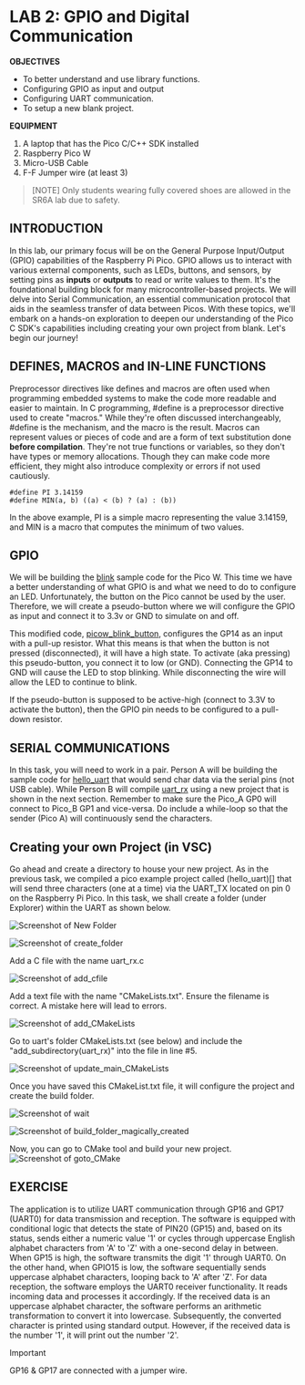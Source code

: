 # LAB 2: GPIO and Digital Communication

**OBJECTIVES**
- To better understand and use library functions.
- Configuring GPIO as input and output
- Configuring UART communication.
- To setup a new blank project.

**EQUIPMENT** 
1.	A laptop that has the Pico C/C++ SDK installed
2.	Raspberry Pico W
3.	Micro-USB Cable
4.	F-F Jumper wire (at least 3)

> [NOTE]
> Only students wearing fully covered shoes are allowed in the SR6A lab due to safety.

## **INTRODUCTION** 

In this lab, our primary focus will be on the General Purpose Input/Output (GPIO) capabilities of the Raspberry Pi Pico. GPIO allows us to interact with various external components, such as LEDs, buttons, and sensors, by setting pins as __inputs__ or __outputs__ to read or write values to them. It's the foundational building block for many microcontroller-based projects. We will delve into Serial Communication, an essential communication protocol that aids in the seamless transfer of data between Picos. With these topics, we'll embark on a hands-on exploration to deepen our understanding of the Pico C SDK's capabilities including creating your own project from blank. Let's begin our journey!

## **DEFINES, MACROS and IN-LINE FUNCTIONS** 

Preprocessor directives like defines and macros are often used when programming embedded systems to make the code more readable and easier to maintain.  In C programming, #define is a preprocessor directive used to create "macros." While they're often discussed interchangeably, #define is the mechanism, and the macro is the result. Macros can represent values or pieces of code and are a form of text substitution done __before compilation__. They're not true functions or variables, so they don't have types or memory allocations. Though they can make code more efficient, they might also introduce complexity or errors if not used cautiously.

```
#define PI 3.14159
#define MIN(a, b) ((a) < (b) ? (a) : (b))
```
In the above example, PI is a simple macro representing the value 3.14159, and MIN is a macro that computes the minimum of two values.

## **GPIO** 

We will be building the [blink](https://github.com/raspberrypi/pico-examples/blob/master/pico_w/wifi/blink/picow_blink.c) sample code for the Pico W. This time we have a better understanding of what GPIO is and what we need to do to configure an LED. Unfortunately, the button on the Pico cannot be used by the user. Therefore, we will create a pseudo-button where we will configure the GPIO as input and connect it to 3.3v or GND to simulate on and off.

This modified code, [picow_blink_button](picow_blink_button.c), configures the GP14 as an input with a pull-up resistor. What this means is that when the button is not pressed (disconnected), it will have a high state. To activate (aka pressing) this pseudo-button, you connect it to low (or GND). Connecting the GP14 to GND will cause the LED to stop blinking. While disconnecting the wire will allow the LED to continue to blink.

If the pseudo-button is supposed to be active-high (connect to 3.3V to activate the button), then the GPIO pin needs to be configured to a pull-down resistor.

## **SERIAL COMMUNICATIONS**

In this task, you will need to work in a pair. Person A will be building the sample code for [hello_uart](https://github.com/raspberrypi/pico-examples/blob/master/uart/hello_uart/hello_uart.c) that would send char data via the serial pins (not USB cable). While Person B will compile [uart_rx](uart_rx.c) using a new project that is shown in the next section. Remember to make sure the Pico_A GP0 will connect to Pico_B GP1 and vice-versa. Do include a while-loop so that the sender (Pico A) will continuously send the characters.

## **Creating your own Project (in VSC)** 

Go ahead and create a directory to house your new project. As in the previous task, we compiled a pico example project called (hello_uart)[] that will send three characters (one at a time) via the UART_TX located on pin 0 on the Raspberry Pi Pico.  In this task, we shall create a folder (under Explorer) within the UART as shown below.

![Screenshot of New Folder](img/new_folder.png)

![Screenshot of create_folder](img/create_folder.png)

Add a C file with the name uart_rx.c

![Screenshot of add_cfile](img/add_cfile.png)

Add a text file with the name "CMakeLists.txt". Ensure the filename is correct. A mistake here will lead to errors.

![Screenshot of add_CMakeLists](img/add_CMakeLists.png)

Go to uart's folder CMakeLists.txt (see below) and include the "add_subdirectory(uart_rx)" into the file in line #5.

![Screenshot of update_main_CMakeLists](img/update_main_CMakeLists.png)

Once you have saved this CMakeList.txt file, it will configure the project and create the build folder.

![Screenshot of wait](img/wait.png)

![Screenshot of build_folder_magically_created](img/build_folder_magically_created.png)

Now, you can go to CMake tool and build your new project.
![Screenshot of goto_CMake](img/goto_CMake.png)

## **EXERCISE**

The application is to utilize UART communication through GP16 and GP17 (UART0) for data transmission and reception. The software is equipped with conditional logic that detects the state of PIN20 (GP15) and, based on its status, sends either a numeric value '1' or cycles through uppercase English alphabet characters from 'A' to 'Z' with a one-second delay in between. When GP15 is high, the software transmits the digit '1' through UART0. On the other hand, when GPIO15 is low, the software sequentially sends uppercase alphabet characters, looping back to 'A' after 'Z'. For data reception, the software employs the UART0 receiver functionality. It reads incoming data and processes it accordingly. If the received data is an uppercase alphabet character, the software performs an arithmetic transformation to convert it into lowercase. Subsequently, the converted character is printed using standard output. However, if the received data is the number '1', it will print out the number '2'. 

> [!IMPORTANT]
> GP16 & GP17 are connected with a jumper wire.

